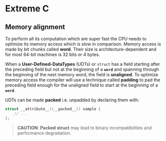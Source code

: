 # Extreme C

## Memory alignment

To perform all its computation which are super fast the CPU needs to optimize its memory access which is slow in comparison. Memory access is made by bit chunks called **word**. Their size is architecture-dependent and for most 64-bit machines is 32 bits or 4 bytes.

When a **User-Defined-DataTypes** (UDTs) or `struct` has a field starting after the preceding field but not at the beginning of a **`word`** and spanning through the beginning of the next memory word, the field is **unaligned**. To optimize memory access the compiler will use a technique called **padding** to pad the preceding field enough for the unaligned field to start at the beginning of a **`word`**.

UDTs can be made **packed** i.e. unpadded by declaring them with:

```c
struct __attribute__((__packed__)) sample {
    // ...
};
```
>**CAUTION**: **Packed struct** may lead to binary incompatibilities and performance degradation.

